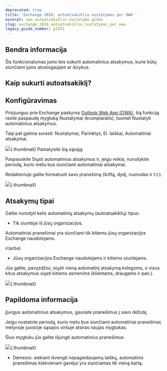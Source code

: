 ```yaml
---
deprecated: true
title: 'Exchange 2016: autoatsakiklio nustatymas per OWA'
excerpt: owa autoatsakiklio nustatymo gidas
slug: exchange_2016_autoatsakiklio_nustatymas_per_owa
legacy_guide_number: g1922
---
```



## Bendra informacija
Šis funkcionalumas jums leis sukurti automatinius atsakymus, kurie būtų siunčiami jums atostogaujant ar išvykus.


## Kaip sukurti autoatsakiklį?

## Konfigūravimas
Prisijungus prie Exchange paskyros [Outlook Web App (OWA)](https://ex.mail.ovh.net/owa/), šią funkciją rasite paspaudę mygtuką Nustatymai (krumplaratis), tuomet Nustatyti automatinius atsakymus.

Taip pat galima surasti: Nustatymai, Parinktys, El. laiškai, Automatiniai atsakymai.

![](images/img_2946.jpg){.thumbnail}
Pamatysite šią sąsają:

Paspauskite Siųsti automatinius atsakymus ir, jeigu reikia, nurodykite periodą, kurio metu bus siunčiami automatiniai atsakymai.

Redaktoriuje galite formatuoti savo pranešimą (šriftą, dydį, nuorodas ir t.t.).

![](images/img_2947.jpg){.thumbnail}

## Atsakymų tipai
Galite nurodyti kelis automatinių atsakymų (autoatsakiklių) tipus:


- Tik siuntėjai iš jūsų organizacijos.


Automatiniai pranešimai yra siunčiami tik kitiems jūsų organizacijos Exchange naudotojams.

ir(arba)


- Jūsų organizacijos Exchange naudotojams ir kitiems siuntėjams.


Jūs galite, pavyzdžiui, siųsti vieną automatinį atsakymą kolegoms, o visus kitus atsakymus siųsti kitiems asmenims (klientams, draugams ir pan.).

![](images/img_2948.jpg){.thumbnail}


## Papildoma informacija
Įjungus automatinius atsakymus, gaunate pranešimus į savo dėžutę.

Jeigu nustatote periodą, kurio metu bus siunčiami automatiniai pranešimai, mėlynoje juostoje sąsajos viršuje atsiras naujas mygtukas.

Šiuo mygtuku jūs galite išjungti automatinius pranešimus 

![](images/img_2949.jpg){.thumbnail}

- Dėmesio: siekiant išvengti nepageidaujamų laiškų, automatinis pranešimas kiekvienam gavėjui yra siunčiamas tik vieną kartą.



